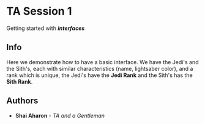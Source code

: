 # TA Session 1
Getting started with ***interfaces***

## Info
Here we demonstrate how to have a basic interface. We have the Jedi's and the Sith's, each with similar characteristics (name, lightsaber color), and a rank which is unique, the Jedi's have the **Jedi Rank** and the Sith's has the **Sith Rank**.
## Authors

-   **Shai Aharon**  -  _TA and a Gentleman_
